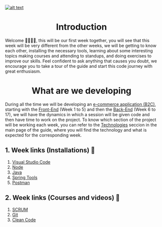 <a href="https://www.core-code.io/">

![alt text](https://uploads-ssl.webflow.com/5eb2f56932c3562feab232e3/5f73550d00249e7e96c9f3de_Logo.png "corecodeio")

</a>

<h1 align="center">Introduction</h1>

<p>Welcome 🙋‍♂️🙋‍♀️, this will be our first week together, you will see that this week will be very different from the other weeks, we will be getting to know each other, installing the necessary tools, learning about some interesting topics making courses and attending to standups, and doing exercises to improve our skills. Feel confident to ask anything that causes you doubt, we encourage you to take a tour of the guide and start this code journey with great enthusiasm.
</p>

<h1 align="center">What are we developing</h1>

<p>During all the time we will be developing an <a href="https://www.shopify.com/encyclopedia/what-is-ecommerce#:~:text=Ecommerce%2C%20also%20known%20as%20electronic,data%20to%20execute%20these%20transactions." target="_blank" rel="noreferrer noopener">e-commerce application (B2C)</a>, starting with the <a href="https://www.techopedia.com/definition/29569/front-end-developer" target="_blank">Front-End</a> (Week 1 to 5) and then the <a href="https://www.techopedia.com/definition/29568/back-end-developer" target="_blank">Back-End</a> (Week 6 to 17), we will have the dynamics in which a session will be given code and then have time to work on the project. To know which section of the project will be working each week, you can refer to the <a href="../README.md#3-technologies">Technologies</a> seccion in the main page of the guide, where you will find the technology and what is expected for the corresponding week.</p>

## 1. Week links (Installations) 🔗
1. [Visual Studio Code](https://code.visualstudio.com/)
2. [Node](https://nodejs.org/en/)
3. [Java](https://www.oracle.com/java/technologies/javase/javase-jdk8-downloads.html)
4. [Spring Tools](https://spring.io/tools)
5. [Postman](https://www.postman.com/)

## 2. Week links (Courses and videos) 🔗
1. [SCRUM](https://big-agile.teachable.com/p/certificacion-de-scrum-fundamentals)
2. [Git](https://www.udacity.com/course/version-control-with-git--ud123)
3. [Clean Code](https://www.youtube.com/watch?v=7EmboKQH8lM&t=679s&ab_channel=UnityCoin)
